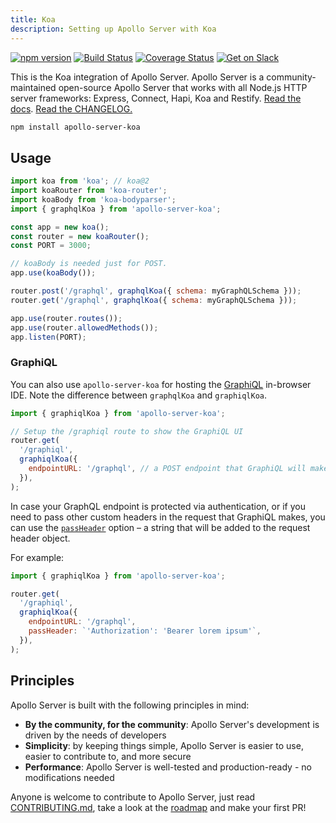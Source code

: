 ```yaml
---
title: Koa
description: Setting up Apollo Server with Koa
---
```


[![npm version](https://badge.fury.io/js/apollo-server-core.svg)](https://badge.fury.io/js/apollo-server-core) [![Build Status](https://circleci.com/gh/apollographql/apollo-cache-control-js.svg?style=svg)](https://circleci.com/gh/apollographql/apollo-cache-control-js) [![Coverage Status](https://coveralls.io/repos/github/apollographql/apollo-server/badge.svg?branch=master)](https://coveralls.io/github/apollographql/apollo-server?branch=master) [![Get on Slack](https://img.shields.io/badge/slack-join-orange.svg)](https://www.apollographql.com/#slack)

This is the Koa integration of Apollo Server. Apollo Server is a community-maintained open-source Apollo Server that works with all Node.js HTTP server frameworks: Express, Connect, Hapi, Koa and Restify. [Read the docs](https://www.apollographql.com/docs/apollo-server/). [Read the CHANGELOG.](https://github.com/apollographql/apollo-server/blob/master/CHANGELOG.md)

```sh
npm install apollo-server-koa
```

## Usage

```js
import koa from 'koa'; // koa@2
import koaRouter from 'koa-router';
import koaBody from 'koa-bodyparser';
import { graphqlKoa } from 'apollo-server-koa';

const app = new koa();
const router = new koaRouter();
const PORT = 3000;

// koaBody is needed just for POST.
app.use(koaBody());

router.post('/graphql', graphqlKoa({ schema: myGraphQLSchema }));
router.get('/graphql', graphqlKoa({ schema: myGraphQLSchema }));

app.use(router.routes());
app.use(router.allowedMethods());
app.listen(PORT);
```

### GraphiQL

You can also use `apollo-server-koa` for hosting the [GraphiQL](https://github.com/graphql/graphiql) in-browser IDE. Note the difference between `graphqlKoa` and `graphiqlKoa`.

```js
import { graphiqlKoa } from 'apollo-server-koa';

// Setup the /graphiql route to show the GraphiQL UI
router.get(
  '/graphiql',
  graphiqlKoa({
    endpointURL: '/graphql', // a POST endpoint that GraphiQL will make the actual requests to
  }),
);
```

In case your GraphQL endpoint is protected via authentication, or if you need to pass other custom headers in the request that GraphiQL makes, you can use the [`passHeader`](https://github.com/apollographql/apollo-server/blob/v1.0.2/packages/apollo-server-module-graphiql/src/renderGraphiQL.ts#L17) option – a string that will be added to the request header object.

For example:

```js
import { graphiqlKoa } from 'apollo-server-koa';

router.get(
  '/graphiql',
  graphiqlKoa({
    endpointURL: '/graphql',
    passHeader: `'Authorization': 'Bearer lorem ipsum'`,
  }),
);
```

## Principles

Apollo Server is built with the following principles in mind:

- **By the community, for the community**: Apollo Server's development is driven by the needs of developers
- **Simplicity**: by keeping things simple, Apollo Server is easier to use, easier to contribute to, and more secure
- **Performance**: Apollo Server is well-tested and production-ready - no modifications needed

Anyone is welcome to contribute to Apollo Server, just read [CONTRIBUTING.md](https://github.com/apollographql/apollo-server/blob/master/CONTRIBUTING.md), take a look at the [roadmap](https://github.com/apollographql/apollo-server/blob/master/ROADMAP.md) and make your first PR!
